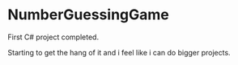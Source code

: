 # NumberGuessingGame
First C# project completed.

Starting to get the hang of it and i feel like i can do bigger projects.
